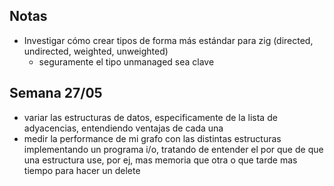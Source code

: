 ## Notas
- Investigar cómo crear tipos de forma más estándar para zig (directed, undirected, weighted, unweighted)
    - seguramente el tipo unmanaged sea clave


## Semana 27/05
- variar las estructuras de datos, especificamente de la lista de adyacencias, entendiendo ventajas de cada una
- medir la performance de mi grafo con las distintas estructuras implementando un programa i/o, tratando de entender el por que de que una estructura use, por ej, mas memoria que otra o que tarde mas tiempo para hacer un delete
